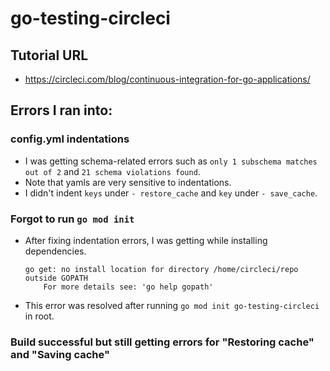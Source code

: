 # go-testing-circleci

## Tutorial URL
- https://circleci.com/blog/continuous-integration-for-go-applications/

## Errors I ran into:
### config.yml indentations
* I was getting schema-related errors such as `only 1 subschema matches out of 2` and `21 schema violations found`. 
* Note that yamls are very sensitive to indentations. 
* I didn't indent `keys` under `- restore_cache` and `key` under `- save_cache`.

### Forgot to run `go mod init`
* After fixing indentation errors, I was getting while installing dependencies.
  ```
  go get: no install location for directory /home/circleci/repo outside GOPATH
	  For more details see: 'go help gopath'
  ```
* This error was resolved after running `go mod init go-testing-circleci` in root.

### Build successful but still getting errors for "Restoring cache" and "Saving cache"
